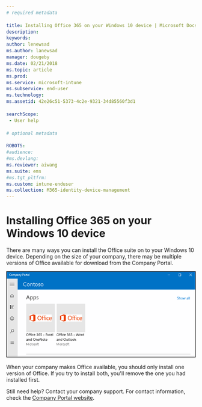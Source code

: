 ```yaml
---
# required metadata

title: Installing Office 365 on your Windows 10 device | Microsoft Docs
description:
keywords:
author: lenewsad
ms.author: lanewsad
manager: dougeby
ms.date: 02/21/2018
ms.topic: article
ms.prod:
ms.service: microsoft-intune
ms.subservice: end-user
ms.technology:
ms.assetid: 42e26c51-5373-4c2e-9321-34d85560f3d1

searchScope:
 - User help

# optional metadata

ROBOTS:  
#audience:
#ms.devlang:
ms.reviewer: aiwang
ms.suite: ems
#ms.tgt_pltfrm:
ms.custom: intune-enduser
ms.collection: M365-identity-device-management
---
```


# Installing Office 365 on your Windows 10 device

There are many ways you can install the Office suite on to your Windows 10 device. Depending on the size of your company, there may be multiple versions of Office available for download from the Company Portal.

![The Company Portal app for Windows 10 showing 2 versions of Office side by side.](./media/multiple-office-installs-cp-win10.png)

When your company makes Office available, you should only install one version of Office. If you try to install both, you'll remove the one you had installed first.

Still need help? Contact your company support. For contact information, check the [Company Portal website](https://go.microsoft.com/fwlink/?linkid=2010980).
